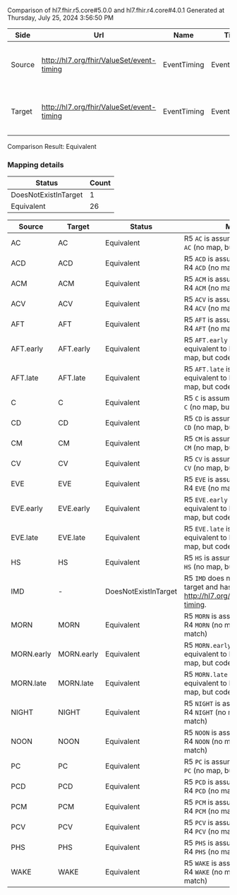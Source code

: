 Comparison of hl7.fhir.r5.core#5.0.0 and hl7.fhir.r4.core#4.0.1
Generated at Thursday, July 25, 2024 3:56:50 PM

| Side | Url | Name | Title | Description |
| --- | --- | --- | --- | --- |
| Source | http://hl7.org/fhir/ValueSet/event-timing | EventTiming | EventTiming | Real-world event relating to the schedule. |
| Target | http://hl7.org/fhir/ValueSet/event-timing | EventTiming | EventTiming | Real world event relating to the schedule. |


Comparison Result: Equivalent


### Mapping details

| Status | Count |
| ------ | ----- |
DoesNotExistInTarget | 1 |
Equivalent | 26 |


| Source | Target | Status | Message |
| ------ | ------ | ------ | ------- |
| AC | AC | Equivalent | R5 `AC` is assumed equivalent to R4 `AC` (no map, but codes match) |
| ACD | ACD | Equivalent | R5 `ACD` is assumed equivalent to R4 `ACD` (no map, but codes match) |
| ACM | ACM | Equivalent | R5 `ACM` is assumed equivalent to R4 `ACM` (no map, but codes match) |
| ACV | ACV | Equivalent | R5 `ACV` is assumed equivalent to R4 `ACV` (no map, but codes match) |
| AFT | AFT | Equivalent | R5 `AFT` is assumed equivalent to R4 `AFT` (no map, but codes match) |
| AFT.early | AFT.early | Equivalent | R5 `AFT.early` is assumed equivalent to R4 `AFT.early` (no map, but codes match) |
| AFT.late | AFT.late | Equivalent | R5 `AFT.late` is assumed equivalent to R4 `AFT.late` (no map, but codes match) |
| C | C | Equivalent | R5 `C` is assumed equivalent to R4 `C` (no map, but codes match) |
| CD | CD | Equivalent | R5 `CD` is assumed equivalent to R4 `CD` (no map, but codes match) |
| CM | CM | Equivalent | R5 `CM` is assumed equivalent to R4 `CM` (no map, but codes match) |
| CV | CV | Equivalent | R5 `CV` is assumed equivalent to R4 `CV` (no map, but codes match) |
| EVE | EVE | Equivalent | R5 `EVE` is assumed equivalent to R4 `EVE` (no map, but codes match) |
| EVE.early | EVE.early | Equivalent | R5 `EVE.early` is assumed equivalent to R4 `EVE.early` (no map, but codes match) |
| EVE.late | EVE.late | Equivalent | R5 `EVE.late` is assumed equivalent to R4 `EVE.late` (no map, but codes match) |
| HS | HS | Equivalent | R5 `HS` is assumed equivalent to R4 `HS` (no map, but codes match) |
| IMD | - | DoesNotExistInTarget | R5 `IMD` does not appear in the target and has no mapping for http://hl7.org/fhir/ValueSet/event-timing. |
| MORN | MORN | Equivalent | R5 `MORN` is assumed equivalent to R4 `MORN` (no map, but codes match) |
| MORN.early | MORN.early | Equivalent | R5 `MORN.early` is assumed equivalent to R4 `MORN.early` (no map, but codes match) |
| MORN.late | MORN.late | Equivalent | R5 `MORN.late` is assumed equivalent to R4 `MORN.late` (no map, but codes match) |
| NIGHT | NIGHT | Equivalent | R5 `NIGHT` is assumed equivalent to R4 `NIGHT` (no map, but codes match) |
| NOON | NOON | Equivalent | R5 `NOON` is assumed equivalent to R4 `NOON` (no map, but codes match) |
| PC | PC | Equivalent | R5 `PC` is assumed equivalent to R4 `PC` (no map, but codes match) |
| PCD | PCD | Equivalent | R5 `PCD` is assumed equivalent to R4 `PCD` (no map, but codes match) |
| PCM | PCM | Equivalent | R5 `PCM` is assumed equivalent to R4 `PCM` (no map, but codes match) |
| PCV | PCV | Equivalent | R5 `PCV` is assumed equivalent to R4 `PCV` (no map, but codes match) |
| PHS | PHS | Equivalent | R5 `PHS` is assumed equivalent to R4 `PHS` (no map, but codes match) |
| WAKE | WAKE | Equivalent | R5 `WAKE` is assumed equivalent to R4 `WAKE` (no map, but codes match) |


